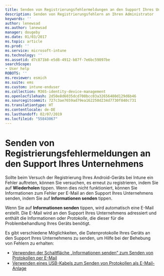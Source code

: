 ```yaml
---
title: Senden von Registrierungsfehlermeldungen an den Support Ihres Unternehmens | Microsoft-Dokumentation
description: Senden von Registrierungsfehlern an Ihren Administrator
keywords: ''
author: lenewsad
ms.author: lanewsad
manager: dougeby
ms.date: 01/03/2017
ms.topic: article
ms.prod: ''
ms.service: microsoft-intune
ms.technology: ''
ms.assetid: d7c871b8-e5d8-4912-b87f-7e6bc59897be
searchScope:
- User help
ROBOTS: ''
ms.reviewer: esmich
ms.suite: ems
ms.custom: intune-enduser
ms.collection: M365-identity-device-management
ms.openlocfilehash: 2d50e8d6035dcd700bcc03a32656480d129d6b46
ms.sourcegitcommit: 727c3ae7659ad79ea162250d234d7730f840c731
ms.translationtype: HT
ms.contentlocale: de-DE
ms.lasthandoff: 02/07/2019
ms.locfileid: "55843067"
---
```

# <a name="send-enrollment-errors-to-your-company-support"></a>Senden von Registrierungsfehlermeldungen an den Support Ihres Unternehmens

Sollte beim Versuch der Registrierung Ihres Android-Geräts bei Intune ein Fehler auftreten, können Sie versuchen, es erneut zu registrieren, indem Sie auf **Wiederholen** tippen. Wenn dies nicht funktioniert, können Sie Informationen zum Fehler per E-Mail an den Support Ihres Unternehmens senden, indem Sie auf **Informationen senden** tippen.

Wenn Sie auf **Informationen senden** tippen, wird automatisch eine E-Mail erstellt. Die E-Mail wird an den Support Ihres Unternehmens adressiert und enthält die Informationen oder _Protokolle_, die dieser für die Problembehandlung Ihres Geräts benötigt.

Es gibt verschiedene Möglichkeiten, die Datenprotokolle Ihres Geräts an den Support Ihres Unternehmens zu senden, um Hilfe bei der Behebung von Fehlern zu erhalten:

- [Verwenden der Schaltfläche „Informationen senden“ zum Senden von Protokollen per E-Mail](send-logs-to-your-it-admin-by-email-android.md)
- [Verwenden eines USB-Kabels zum Senden von Protokollen als E-Mail-Anlage](send-logs-to-your-it-admin-using-cable-android.md)
